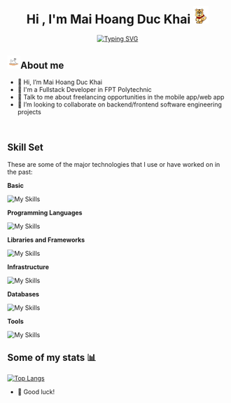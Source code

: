 <h1 align="center"><b>Hi , I'm Mai Hoang Duc Khai </b><img src="./assets/hi.gif" width="35"></h1>

<p align="center">
<a href="https://git.io/typing-svg"><img src="https://readme-typing-svg.demolab.com?font=Montserrat&weight=600&size=24&pause=1000&color=F7DB1A&center=true&vCenter=true&width=1080&height=24&lines=Life+is+a+journey+of+self-discovery+and+endless+possibilities.+;Every+person+has+a+unique+story+waiting+to+be+told.;The+beauty+of+life+lies+in+embracing+both+joys+and+challenges" alt="Typing SVG" /></a>
</p>

## <picture><img src = "./assets/about_me.gif" width =30px>**About me**</picture>

- 👋 Hi, I’m Mai Hoang Duc Khai
- 💼 I'm a Fullstack Developer in FPT Polytechnic
- 💬 Talk to me about freelancing opportunities in the mobile app/web app
- 👯 I’m looking to collaborate on backend/frontend software engineering projects

<br>

## Skill Set

These are some of the major technologies that I use or have worked on in the past:

**Basic**

<img src="https://skillicons.dev/icons?i=html,css,figma&perline=8&theme=light" alt="My Skills" />

**Programming Languages**

<img src="https://skillicons.dev/icons?i=java,js,typescript,java,golang&perline=8&theme=light" alt="My Skills" />

**Libraries and Frameworks**

<img src="https://skillicons.dev/icons?i=redux,tailwind,react,express,nextjs,atom,nestjs&perline=8&theme=light" alt="My Skills" />

**Infrastructure**

<img src="https://skillicons.dev/icons?i=firebase,googlecloud,docker,nodejs,gradle&perline=8&theme=light" alt="My Skills" />

**Databases**

<img src="https://skillicons.dev/icons?i=mysql,postgres,mongodb,redis&perline=8&theme=light" alt="My Skills" />

**Tools**

<img src="https://skillicons.dev/icons?i=vscode,androidstudio,idea,postman,linux,git,github&perline=8&theme=light" alt="My Skills" />

## Some of my stats :bar_chart:

[![Top Langs](https://github-readme-stats.vercel.app/api/top-langs/?username=khaiduc03&layout=compact&theme=vision-friendly-dark&langs_count=8)](https://github.com/anuraghazra/github-readme-stats)


- :seedling: Good luck!

